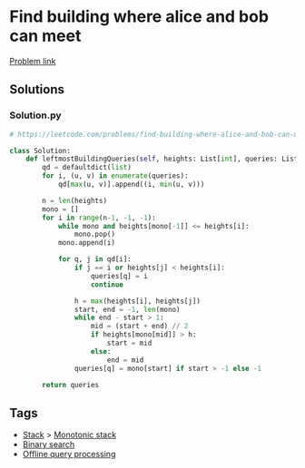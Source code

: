 # Find building where alice and bob can meet

[Problem link](https://leetcode.com/problems/find-building-where-alice-and-bob-can-meet/)

## Solutions


### Solution.py
```py
# https://leetcode.com/problems/find-building-where-alice-and-bob-can-meet/

class Solution:
    def leftmostBuildingQueries(self, heights: List[int], queries: List[List[int]]) -> List[int]:
        qd = defaultdict(list)
        for i, (u, v) in enumerate(queries):
            qd[max(u, v)].append((i, min(u, v)))

        n = len(heights)
        mono = []
        for i in range(n-1, -1, -1):
            while mono and heights[mono[-1]] <= heights[i]:
                mono.pop()
            mono.append(i)

            for q, j in qd[i]:
                if j == i or heights[j] < heights[i]:
                    queries[q] = i
                    continue

                h = max(heights[i], heights[j])
                start, end = -1, len(mono)
                while end - start > 1:
                    mid = (start + end) // 2
                    if heights[mono[mid]] > h:
                        start = mid
                    else:
                        end = mid
                queries[q] = mono[start] if start > -1 else -1

        return queries
```
## Tags

* [Stack](/Collections/stack.md#stack) > [Monotonic stack](/Collections/stack.md#monotonic-stack)
* [Binary search](/Collections/binary-search.md#binary-search)
* [Offline query processing](/Collections/offline-query-processing.md#offline-query-processing)
